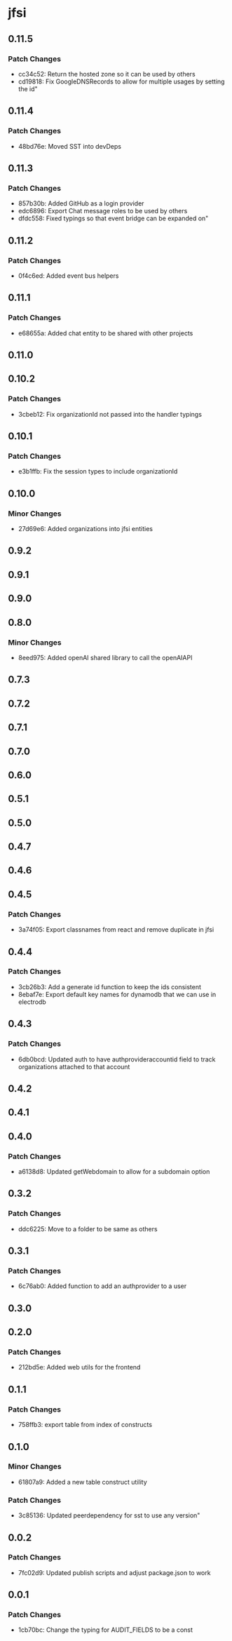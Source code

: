 # jfsi

## 0.11.5

### Patch Changes

- cc34c52: Return the hosted zone so it can be used by others
- cd19818: Fix GoogleDNSRecords to allow for multiple usages by setting the id"

## 0.11.4

### Patch Changes

- 48bd76e: Moved SST into devDeps

## 0.11.3

### Patch Changes

- 857b30b: Added GitHub as a login provider
- edc6896: Export Chat message roles to be used by others
- dfdc558: Fixed typings so that event bridge can be expanded on"

## 0.11.2

### Patch Changes

- 0f4c6ed: Added event bus helpers

## 0.11.1

### Patch Changes

- e68655a: Added chat entity to be shared with other projects

## 0.11.0

## 0.10.2

### Patch Changes

- 3cbeb12: Fix organizationId not passed into the handler typings

## 0.10.1

### Patch Changes

- e3b1ffb: Fix the session types to include organizationId

## 0.10.0

### Minor Changes

- 27d69e6: Added organizations into jfsi entities

## 0.9.2

## 0.9.1

## 0.9.0

## 0.8.0

### Minor Changes

- 8eed975: Added openAI shared library to call the openAIAPI

## 0.7.3

## 0.7.2

## 0.7.1

## 0.7.0

## 0.6.0

## 0.5.1

## 0.5.0

## 0.4.7

## 0.4.6

## 0.4.5

### Patch Changes

- 3a74f05: Export classnames from react and remove duplicate in jfsi

## 0.4.4

### Patch Changes

- 3cb26b3: Add a generate id function to keep the ids consistent
- 8ebaf7e: Export default key names for dynamodb that we can use in electrodb

## 0.4.3

### Patch Changes

- 6db0bcd: Updated auth to have authprovideraccountid field to track organizations attached to that account

## 0.4.2

## 0.4.1

## 0.4.0

### Patch Changes

- a6138d8: Updated getWebdomain to allow for a subdomain option

## 0.3.2

### Patch Changes

- ddc6225: Move to a folder to be same as others

## 0.3.1

### Patch Changes

- 6c76ab0: Added function to add an authprovider to a user

## 0.3.0

## 0.2.0

### Patch Changes

- 212bd5e: Added web utils for the frontend

## 0.1.1

### Patch Changes

- 758ffb3: export table from index of constructs

## 0.1.0

### Minor Changes

- 61807a9: Added a new table construct utility

### Patch Changes

- 3c85136: Updated peerdependency for sst to use any version"

## 0.0.2

### Patch Changes

- 7fc02d9: Updated publish scripts and adjust package.json to work

## 0.0.1

### Patch Changes

- 1cb70bc: Change the typing for AUDIT_FIELDS to be a const
